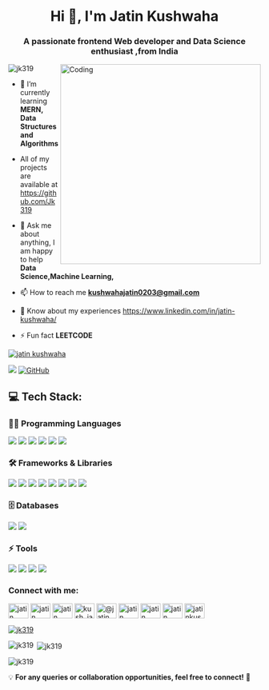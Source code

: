 <h1 align="center">Hi 👋, I'm Jatin Kushwaha</h1>
<h3 align="center">A passionate frontend Web developer  and Data Science enthusiast ,from India</h3>

<img align="right" alt="Coding" width="400" src="https://camo.githubusercontent.com/4d9f5ecceb711eec6e2018f38a5677dc657c9738d4a65ba3b928c41c0a45b439/68747470733a2f2f6d69726f2e6d656469756d2e636f6d2f6d61782f313336302f302a37513379765349765f7430696f4a2d5a2e676966">

<p align="left"> <img src="https://komarev.com/ghpvc/?username=jk319&label=Profile%20views&color=0e75b6&style=flat" alt="jk319" /> </p>

- 🌱 I’m currently learning **MERN, Data Structures and Algorithms**

- All of my projects are available at https://github.com/Jk319

- 💬 Ask me about anything, I am happy to help **Data Science,Machine Learning,**

- 📫 How to reach me **kushwahajatin0203@gmail.com**

- 📄 Know about my experiences https://www.linkedin.com/in/jatin-kushwaha/

- ⚡ Fun fact **LEETCODE**

 
<p align="left"> <a href="https://twitter.com/jatin kushwaha" target="blank"><img src="https://img.shields.io/twitter/follow/jatin kushwaha?logo=twitter&style=for-the-badge" alt="jatin kushwaha" /></a> </p>

<p> 
  <a href="https://www.linkedin.com/in/jatin-kushwaha/"><img src="https://img.shields.io/badge/LinkedIn-%230077B5.svg?logo=linkedin&logoColor=white" ></a> 
  <a href="https://github.com/Jk319"><img src="https://img.shields.io/badge/GitHub-%23121011.svg?logo=github&logoColor=white" alt="GitHub"></a> 
<!--   <a href="https://rohitinu6.github.io/"><img src="https://img.shields.io/badge/Portfolio-%23000000.svg?logo=vercel&logoColor=white" alt="Portfolio"></a>  -->
<!--   <a href="https://x.com/rohitdubey003"><img src="https://img.shields.io/badge/X-%23000000.svg?logo=X&logoColor=white" alt="X"></a>  -->
</p>

## 💻 Tech Stack:

### **👨‍💻 Programming Languages**
<p >
  <img src="https://img.shields.io/badge/python-3670A0?style=flat&logo=python&logoColor=ffdd54">
  <img src="https://img.shields.io/badge/sql-%23000.svg?style=flat&logo=sqlite&logoColor=white">
  <img src="https://img.shields.io/badge/r-%23276DC3.svg?style=flat&logo=r&logoColor=white">
  <img src="https://img.shields.io/badge/java-%23ED8B00.svg?style=flat&logo=openjdk&logoColor=white">
  <img src="https://img.shields.io/badge/html5-%23E34F26.svg?style=flat&logo=html5&logoColor=white">
  <img src="https://img.shields.io/badge/css3-%231572B6.svg?style=flat&logo=css3&logoColor=white">
</p>

### **🛠 Frameworks & Libraries**
<p >
  <img src="https://img.shields.io/badge/numpy-%23013243.svg?style=flat&logo=numpy&logoColor=white">
  <img src="https://img.shields.io/badge/pandas-%23150458.svg?style=flat&logo=pandas&logoColor=white">
  <img src="https://img.shields.io/badge/matplotlib-%23ffffff.svg?style=flat&logo=Matplotlib&logoColor=black">
  <img src="https://img.shields.io/badge/seaborn-%23ffffff.svg?style=flat&logo=seaborn&logoColor=black">
  <img src="https://img.shields.io/badge/scikit-learn-%23F7931E.svg?style=flat&logo=scikit-learn&logoColor=white">
  <img src="https://img.shields.io/badge/tensorflow-%23FF6F00.svg?style=flat&logo=TensorFlow&logoColor=white">
  <img src="https://img.shields.io/badge/keras-%23D00000.svg?style=flat&logo=Keras&logoColor=white">
  <img src="https://img.shields.io/badge/OpenCV-%23white.svg?style=flat&logo=opencv&logoColor=white">
</p>

### **🗄 Databases**
<p>
  <img src="https://img.shields.io/badge/MySQL-4479A1.svg?style=flat&logo=mysql&logoColor=white">
  <img src="https://img.shields.io/badge/MongoDB-%234ea94b.svg?style=flat&logo=mongodb&logoColor=white">
</p>

### **⚡ Tools**
<p >
  <img src="https://img.shields.io/badge/git-%23F05033.svg?style=flat&logo=git&logoColor=white">
  <img src="https://img.shields.io/badge/github%20-%232671E5.svg?style=flat&logo=githubactions&logoColor=white">
  <img src="https://img.shields.io/badge/Power%20BI-F2C811?style=flat&logo=powerbi&logoColor=black">
  <img src="https://img.shields.io/badge/Tableau-%23E97627.svg?style=flat&logo=tableau&logoColor=white">
</p>




<h3 align="left">Connect with me:</h3>
<p align="left">
<a href="https://twitter.com/jatin kushwaha" target="blank"><img align="center" src="https://raw.githubusercontent.com/rahuldkjain/github-profile-readme-generator/master/src/images/icons/Social/twitter.svg" alt="jatin kushwaha" height="30" width="40" /></a>
<a href="https://linkedin.com/in/jatin kushwaha" target="blank"><img align="center" src="https://raw.githubusercontent.com/rahuldkjain/github-profile-readme-generator/master/src/images/icons/Social/linked-in-alt.svg" alt="jatin kushwaha" height="30" width="40" /></a>
<a href="https://kaggle.com/jatin kushwaha" target="blank"><img align="center" src="https://raw.githubusercontent.com/rahuldkjain/github-profile-readme-generator/master/src/images/icons/Social/kaggle.svg" alt="jatin kushwaha" height="30" width="40" /></a>
<a href="https://instagram.com/kush_jatinn" target="blank"><img align="center" src="https://raw.githubusercontent.com/rahuldkjain/github-profile-readme-generator/master/src/images/icons/Social/instagram.svg" alt="kush_jatinn" height="30" width="40" /></a>
<a href="https://medium.com/@jatin kushwaha" target="blank"><img align="center" src="https://raw.githubusercontent.com/rahuldkjain/github-profile-readme-generator/master/src/images/icons/Social/medium.svg" alt="@jatin kushwaha" height="30" width="40" /></a>
<a href="https://www.youtube.com/c/jatin kushwah" target="blank"><img align="center" src="https://raw.githubusercontent.com/rahuldkjain/github-profile-readme-generator/master/src/images/icons/Social/youtube.svg" alt="jatin kushwah" height="30" width="40" /></a>
<a href="https://www.leetcode.com/jatin kushwaha" target="blank"><img align="center" src="https://raw.githubusercontent.com/rahuldkjain/github-profile-readme-generator/master/src/images/icons/Social/leet-code.svg" alt="jatin kushwaha" height="30" width="40" /></a>
<a href="https://www.hackerearth.com/jatin kushwaha" target="blank"><img align="center" src="https://raw.githubusercontent.com/rahuldkjain/github-profile-readme-generator/master/src/images/icons/Social/hackerearth.svg" alt="jatin kushwaha" height="30" width="40" /></a>
<a href="https://auth.geeksforgeeks.org/user/jatinkushcjem" target="blank"><img align="center" src="https://raw.githubusercontent.com/rahuldkjain/github-profile-readme-generator/master/src/images/icons/Social/geeks-for-geeks.svg" alt="jatinkushcjem" height="30" width="40" /></a>
</p>

 <p align="left"> <a href="https://github.com/ryo-ma/github-profile-trophy"><img src="https://github-profile-trophy.vercel.app/?username=jk319" alt="jk319" /></a> </p>


<p><img align="left" src="https://github-readme-stats.vercel.app/api/top-langs?username=jk319&show_icons=true&locale=en&layout=compact" alt="jk319" /></p>

<p>&nbsp;<img align="center" src="https://github-readme-stats.vercel.app/api?username=jk319&show_icons=true&locale=en" alt="jk319" /></p>

<p><img align="center" src="https://github-readme-streak-stats.herokuapp.com/?user=jk319&" alt="jk319" /></p>


💡 **For any queries or collaboration opportunities, feel free to connect!** 🚀

